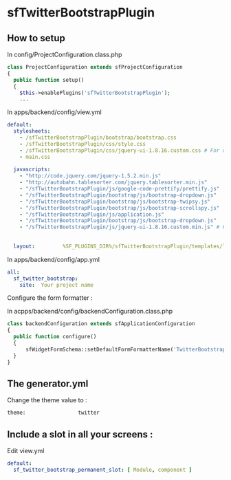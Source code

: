 # sfTwitterBootstrapPlugin

## How to setup

In config/ProjectConfiguration.class.php

```php
class ProjectConfiguration extends sfProjectConfiguration
{
  public function setup()
  {
    $this->enablePlugins('sfTwitterBootstrapPlugin');
    ...
```

In apps/backend/config/view.yml

```yaml
default:
  stylesheets:    
    - /sfTwitterBootstrapPlugin/bootstrap/bootstrap.css
    - /sfTwitterBootstrapPlugin/css/style.css
    - /sfTwitterBootstrapPlugin/css/jquery-ui-1.8.16.custom.css # For date pickers ...
    - main.css
  
  javascripts:    
    - "http://code.jquery.com/jquery-1.5.2.min.js"
    - "http://autobahn.tablesorter.com/jquery.tablesorter.min.js"
    - "/sfTwitterBootstrapPlugin/js/google-code-prettify/prettify.js"
    - "/sfTwitterBootstrapPlugin/bootstrap/js/bootstrap-dropdown.js"
    - "/sfTwitterBootstrapPlugin/bootstrap/js/bootstrap-twipsy.js"
    - "/sfTwitterBootstrapPlugin/bootstrap/js/bootstrap-scrollspy.js"
    - "/sfTwitterBootstrapPlugin/js/application.js"
    - "/sfTwitterBootstrapPlugin/bootstrap/js/bootstrap-dropdown.js"
    - "/sfTwitterBootstrapPlugin/js/jquery-ui-1.8.16.custom.min.js" # For date pickers ...
  
  
  layout:         %SF_PLUGINS_DIR%/sfTwitterBootstrapPlugin/templates/layout
```

In apps/backend/config/app.yml

```yaml
all:
  sf_twitter_bootstrap:
    site:  Your project name
```

Configure the form formatter :

In acpps/backend/config/backendConfiguration.class.php

```php
class backendConfiguration extends sfApplicationConfiguration
{
  public function configure()
  {
      sfWidgetFormSchema::setDefaultFormFormatterName('TwitterBootstrap');
  }
}
```

## The generator.yml

Change the theme value to :

```php
theme:                 twitter
```

## Include a slot in all your screens :

Edit view.yml

```yaml
default:
  sf_twitter_bootstrap_permanent_slot: [ Module, component ]
```
